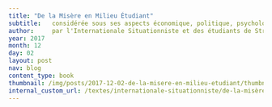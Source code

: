 ```yaml
---
title: "De la Misère en Milieu Étudiant"
subtitle:   considérée sous ses aspects économique, politique, psychologique, sexuel et notamment intellectuel et de quelques moyens pour y remédier 
author:     par l'Internationale Situationniste et des étudiants de Strasbourg
year: 2017
month: 12
day: 02
layout: post
nav: blog
content_type: book
thumbnail: /img/posts/2017-12-02-de-la-misere-en-milieu-etudiant/thumbnail.jpg
internal_custom_url: /textes/internationale-situationniste/de-la-misère-en-milieu-étudiant/
---
```

